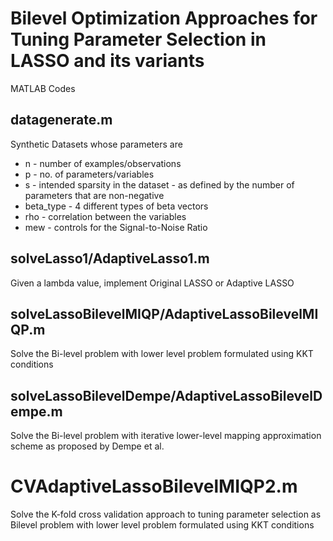 # Bilevel Optimization Approaches for Tuning Parameter Selection in LASSO and its variants

MATLAB Codes 

## datagenerate.m
Synthetic Datasets whose parameters are
- n - number of examples/observations
- p - no. of parameters/variables
- s - intended sparsity in the dataset - as defined by the number of parameters that are non-negative
- beta_type - 4 different types of beta vectors
- rho - correlation between the variables
- mew - controls for the Signal-to-Noise Ratio

## solveLasso1/AdaptiveLasso1.m
Given a lambda value, implement Original LASSO or Adaptive LASSO

## solveLassoBilevelMIQP/AdaptiveLassoBilevelMIQP.m
Solve the Bi-level problem with lower level problem formulated using KKT conditions

## solveLassoBilevelDempe/AdaptiveLassoBilevelDempe.m
Solve the Bi-level problem with iterative lower-level mapping approximation scheme as proposed by Dempe et al.

# CVAdaptiveLassoBilevelMIQP2.m
Solve the K-fold cross validation approach to tuning parameter selection as Bilevel problem 
with lower level problem formulated using KKT conditions
